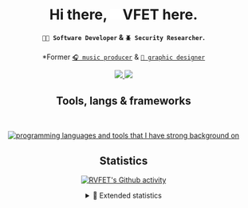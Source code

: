 <!-- HEADER & GREETING AREA -->
<h1 align="center">
  Hi there, <b><img height="22.5px" src="./assets/logo.svg" alt="R" />&#8202;VFET</b> here.
</h1>
<h4 align="center">
  <code>👨‍💻&nbsp;Software&nbsp;Developer</code> & <code>🪲&nbsp;Security&nbsp;Researcher</code>.
</h4>

<!-- FORMER ROLES -->
<p align="center">
  *Former <a href="https://open.spotify.com/artist/0c6s48IbDtvmKTPVyydl2x"><code>🎧&nbsp;music producer</a></code>
  &
  <a href="https://www.behance.net/rvfet"><code>🎨&nbsp;graphic designer</a></code>
</p>

<!-- PROFILE STATS -->
<p align="center">
  <a href="https://rvfet.com" target="_blank" align="center">
    <img src="https://komarev.com/ghpvc/?username=rvfet&label=Profile%20views%20%20since%202019&color=orange&style=modern" />
  </a>
  <a href="https://user-badge.committers.top/azerbaijan/RVFET" target="_blank" align="center">
    <img src="https://custom-icon-badges.demolab.com/badge/Most%20contributions%20in%20Azerbaijan-1st-darkgreen.svg?logo=trophy&logoColor=white" />
  </a>
</p>

<!-- LANGUAGES & TOOLS -->
<h2 align="center">Tools, langs & frameworks</h2>
<br/>
<p align="center">
  <a href="https://rvfet.com" target="_blank" align="center">
    <img src="https://skillicons.dev/icons?i=debian,go,python,rust,js,react,svelte,mongodb,rabbitmq,redis,elasticsearch,postgres,bash,figma,git,cloudflare&perline=8&theme=dark" alt="programming languages and tools that I have strong background on" />
  </a>
</p>

<h2 align="center">Statistics</h2>
<!-- DEV STATS -->
<p align="center">
  <a href="https://rvfet.com" target="_blank" align="center">
    <img src="https://github-readme-stats.vercel.app/api?username=rvfet&show_icons=true&theme=dark&locale=en&hide_border=true&bg_color=00000000" alt="RVFET's Github activity" />
  </a>
</p>

<details align="center">
  <summary>📒 Extended statistics</summary>
  <!-- WAKATIME STATS -->
  <p align="center">
    <a href="https://rvfet.com" target="_blank" align="center">
      <img src="https://github-readme-stats.vercel.app/api/wakatime?username=rvfet&layout=compact&theme=dark&hide_border=true&bg_color=00000000" alt="RVFET's coding activities" />
    </a>
  </p>
  <!-- THROPIES -->
  <p align="center">
    <a href="https://rvfet.com" target="_blank" align="center">
      <img src="https://github-profile-trophy.vercel.app/?username=rvfet&theme=alduin&no-bg=true&no-frame=true&row=1&column=6" alt="Github Trophies" />
    </a>
  </p>
  <!-- PIE CHART -->
<!--   <p align="center">
    <a href="https://rvfet.com" target="_blank" align="center">
      <img src="https://wakatime.com/share/@rvfet/c04161a9-0613-4c29-8f98-e68cba20909f.svg" alt="RVFET's language activities" width="80%" />
    </a>
  </p> -->
  <br/>
  <p align="center">🏁 You reached the end!</p>
</details>
